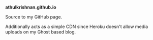 **athulkrishnan.github.io**

Source to my GitHub page.

Additionally acts as a simple CDN since Heroku doesn't allow media uploads on my Ghost based blog.
